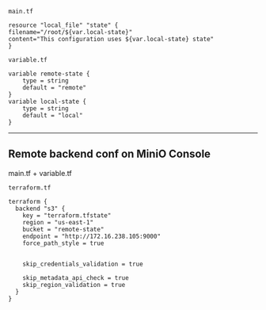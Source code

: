 `main.tf`

```
resource "local_file" "state" {
filename="/root/${var.local-state}"
content="This configuration uses ${var.local-state} state"
}
```

`variable.tf`

```
variable remote-state {
    type = string
    default = "remote"
}
variable local-state {
    type = string
    default = "local"
}
```
---

## Remote backend conf on MiniO Console

main.tf + variable.tf

`terraform.tf`

```
terraform {
  backend "s3" {
    key = "terraform.tfstate"
    region = "us-east-1"
    bucket = "remote-state"
    endpoint = "http://172.16.238.105:9000"
    force_path_style = true


    skip_credentials_validation = true

    skip_metadata_api_check = true
    skip_region_validation = true
  }
}
```

